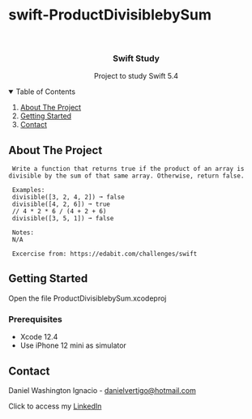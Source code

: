 # swift-ProductDivisiblebySum

<!-- PROJECT LOGO -->
<br />
<p align="center">

  <h3 align="center">Swift Study</h3>
  <p align="center">
    Project to study Swift 5.4
  </p>
</p>



<!-- TABLE OF CONTENTS -->
<details open="open">
  <summary>Table of Contents</summary>
  <ol>
    <li>
      <a href="#about-the-project">About The Project</a>
    </li>
    <li>
      <a href="#getting-started">Getting Started</a>
    </li>
    <li><a href="#contact">Contact</a></li>
  </ol>
</details>



<!-- ABOUT THE PROJECT -->
## About The Project
 
  
     Write a function that returns true if the product of an array is divisible by the sum of that same array. Otherwise, return false.
     
     Examples:
     divisible([3, 2, 4, 2]) ➞ false
     divisible([4, 2, 6]) ➞ true
     // 4 * 2 * 6 / (4 + 2 + 6)
     divisible([3, 5, 1]) ➞ false
     
     Notes:
     N/A

     Excercise from: https://edabit.com/challenges/swift


<!-- GETTING STARTED -->
## Getting Started

Open the file ProductDivisiblebySum.xcodeproj 

### Prerequisites

* Xcode 12.4
* Use iPhone 12 mini as simulator 

<!-- CONTACT -->
## Contact

Daniel Washington Ignacio - danielvertigo@hotmail.com

Click to access my [LinkedIn](https://www.linkedin.com/in/daniel-washington-ignacio-ab439b164/)
